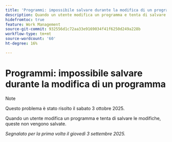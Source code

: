 ```yaml
---
title: 'Programmi: impossibile salvare durante la modifica di un programma'
description: Quando un utente modifica un programma e tenta di salvare le modifiche, queste non vengono salvate.
hidefromtoc: true
feature: Work Management
source-git-commit: 932556d1c72aa33e9169034f41f6250d249a228b
workflow-type: tm+mt
source-wordcount: '60'
ht-degree: 16%

---
```



# Programmi: impossibile salvare durante la modifica di un programma

>[!NOTE]
>
>Questo problema è stato risolto il sabato 3 ottobre 2025.

Quando un utente modifica un programma e tenta di salvare le modifiche, queste non vengono salvate.

_Segnalato per la prima volta il giovedì 3 settembre 2025._
